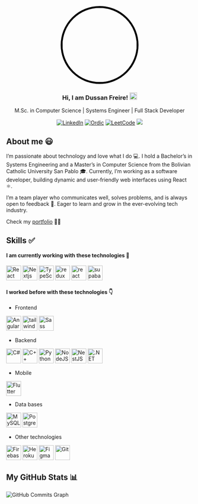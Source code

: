<div align="center">
   <img src="https://github.com/user-attachments/assets/a3bee557-0d5f-4010-a036-aaac5048a349" width="200px" height="200px" style="border-radius: 50%; border: 5px solid #000;" />
   <h3 align="center">Hi, I am Dussan Freire! <img src="https://user-images.githubusercontent.com/18350557/176309783-0785949b-9127-417c-8b55-ab5a4333674e.gif" width="20" height="20" alt="HTML5"/></h3>
   <p align="center">M.Sc. in Computer Science | Systems Engineer | Full Stack Developer</p>
</div>




<div align="center">
  
  [![LinkedIn](https://img.shields.io/badge/-LinkedIn-blue?style=flat-square&logo=Linkedin&logoColor=white)](https://www.linkedin.com/in/dussan-freire/)
  [![Ordic](https://img.shields.io/badge/-Orcid-green?style=flat-square&logo=Orcid&logoColor=white)](https://orcid.org/0009-0009-6695-4871)
  [![LeetCode](https://img.shields.io/badge/-LeetCode-orange?style=flat-square&logo=Leetcode&logoColor=white)](https://leetcode.com/u/DussanFreire/)
  ![](https://komarev.com/ghpvc/?username=DussanFreire&color=blueviolet)

</div>


## About me 😃

I’m passionate about technology and love what I do 💻. I hold a Bachelor’s in Systems Engineering and a Master’s in Computer Science from the Bolivian Catholic University San Pablo 🎓. Currently, I’m working as a software developer, building dynamic and user-friendly web interfaces using React ⚛️.

I’m a team player who communicates well, solves problems, and is always open to feedback 🤝. Eager to learn and grow in the ever-evolving tech industry.


Check my [portfolio](https://portafolio-dussanfreire.vercel.app/) 🚀😃 

## Skills  ✅

#### I am currently working with these technologies 💪

<p align="left">
   <img src="https://www.logo.wine/a/logo/React_(web_framework)/React_(web_framework)-Logo.wine.svg" width="40" height="40" alt="React" />
   <img src="https://static-00.iconduck.com/assets.00/nextjs-icon-512x512-y563b8iq.png" width="40" height="40" alt="Nextjs" />
   <img src="https://raw.githubusercontent.com/danielcranney/readme-generator/main/public/icons/skills/typescript-colored.svg" width="40" height="40" alt="TypeScript" />
   <img src="https://cdn.worldvectorlogo.com/logos/redux.svg" width="40" height="40" alt="redux" />
   <img src="https://github.com/user-attachments/assets/3890c889-b9b7-4afe-8faf-9480323671ed" width="40" height="40" alt="react query" />
   <img src="https://github.com/user-attachments/assets/6e4b45ae-84fb-4d02-b899-04caf573d199" width="auto" height="40" alt="supabase" />
</p>

#### I worked before with these technologies 👇
- Frontend

<p align="left">
   <img src="https://raw.githubusercontent.com/danielcranney/readme-generator/main/public/icons/skills/angularjs-colored.svg" width="40" height="40" alt="Angular" />
   <img src="https://upload.wikimedia.org/wikipedia/commons/thumb/d/d5/Tailwind_CSS_Logo.svg/512px-Tailwind_CSS_Logo.svg.png?20230715030042" width="auto" height="40" alt="tailwind css" />
   <img src="https://raw.githubusercontent.com/danielcranney/readme-generator/main/public/icons/skills/sass-colored.svg" width="40" height="40" alt="Sass" />
</p>

- Backend
<p>
   <img src="https://raw.githubusercontent.com/danielcranney/readme-generator/main/public/icons/skills/csharp-colored.svg" width="40" height="40" alt="C#" />
   <img src="https://raw.githubusercontent.com/danielcranney/readme-generator/main/public/icons/skills/cplusplus-colored.svg" width="40" height="40" alt="C++" />   
   <img src="https://raw.githubusercontent.com/danielcranney/readme-generator/main/public/icons/skills/python-colored.svg" width="40" height="40" alt="Python" />
   <img src="https://raw.githubusercontent.com/danielcranney/readme-generator/main/public/icons/skills/nodejs-colored.svg" width="40" height="40" alt="NodeJS" />
   <img src="https://raw.githubusercontent.com/danielcranney/readme-generator/main/public/icons/skills/nestjs-colored.svg" width="40" height="40" alt="NestJS" />
   <img src="https://upload.wikimedia.org/wikipedia/commons/thumb/7/7d/Microsoft_.NET_logo.svg/640px-Microsoft_.NET_logo.svg.png" width="40" height="40" alt=".NET" />
</p>


- Mobile
<p>
   <img src="https://raw.githubusercontent.com/danielcranney/readme-generator/main/public/icons/skills/flutter-colored.svg" width="40" height="40" alt="Flutter" />
</p>

- Data bases
<p>
   <img src="https://raw.githubusercontent.com/danielcranney/readme-generator/main/public/icons/skills/mysql-colored.svg" width="40" height="40" alt="MySQL" />
   <img src="https://raw.githubusercontent.com/danielcranney/readme-generator/main/public/icons/skills/postgresql-colored.svg" width="40" height="40" alt="PostgreSQL" />
</p>


- Other technologies 
<p>
   <img src="https://raw.githubusercontent.com/danielcranney/readme-generator/main/public/icons/skills/firebase-colored.svg" width="40" height="40" alt="Firebase" />
   <img src="https://raw.githubusercontent.com/danielcranney/readme-generator/main/public/icons/skills/heroku-colored.svg" width="40" height="40" alt="Heroku" />
   <img src="https://raw.githubusercontent.com/danielcranney/readme-generator/main/public/icons/skills/figma-colored.svg" width="40" height="40" alt="Figma" />
   <img src="https://raw.githubusercontent.com/danielcranney/readme-generator/main/public/icons/skills/git-colored.svg" width="40" height="40" alt="Git" />
</p>


## My GitHub Stats 📊

<img src="https://github-readme-activity-graph.vercel.app/graph?username=DussanFreire&bg_color=1c1917&color=ffffff&line=0891b2&point=ffffff&area_color=1c1917&area=true&hide_border=true&custom_title=GitHub%20Commits%20Graph" alt="GitHub Commits Graph" />


